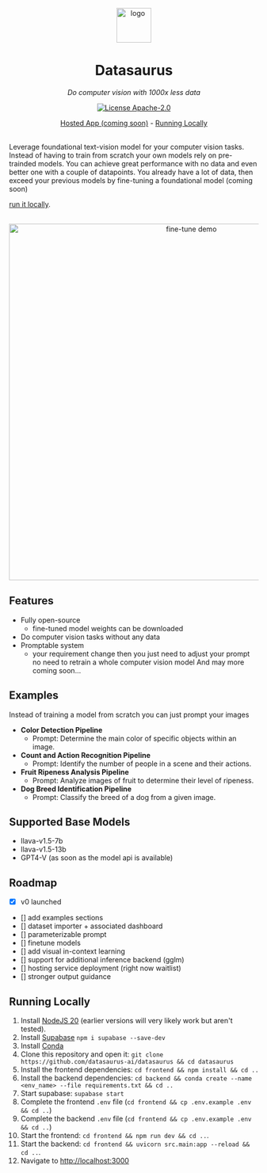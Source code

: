  <p align="center">
  <a href="https://datasaurus.app">
    <img height="70" src="/asset/logo.png" alt="logo">
  </a>
</p>
<h1 align="center">
  Datasaurus
</h1>

<p align="center">
  <i>Do computer vision with 1000x less data</i>
</p>

<p align="center">
  <a href="/LICENSE"><img alt="License Apache-2.0" src=""></a>
</p>

<p align="center">
  <a href="https://datasaurus.app/">Hosted App (coming soon)</a> - <a href="#running-locally">Running Locally</a>
</p>

<br>
Leverage foundational text-vision model for your computer vision tasks. Instead of having to train from scratch your own models rely on pre-trainded models. You can achieve great performance with no data and even better one with a couple of datapoints. You already have a lot of data, then exceed your previous models by fine-tuning a foundational model (coming soon)

<a href="#running-locally">run it locally</a>.
<br>
<br>
<p align="center">
 <img width="720" src="" alt="fine-tune demo">
</p>

## Features

- Fully open-source
  - fine-tuned model weights can be downloaded
- Do computer vision tasks without any data
- Promptable system
  - your requirement change then you just need to adjust your prompt no need to retrain a whole computer vision model
And may more coming soon...

## Examples
Instead of training a model from scratch you can just prompt your images
- **Color Detection Pipeline**
  - Prompt: Determine the main color of specific objects within an image.
- **Count and Action Recognition Pipeline**
  - Prompt: Identify the number of people in a scene and their actions.
- **Fruit Ripeness Analysis Pipeline**
  - Prompt: Analyze images of fruit to determine their level of ripeness.
- **Dog Breed Identification Pipeline**
  - Prompt: Classify the breed of a dog from a given image.

## Supported Base Models

- llava-v1.5-7b
- llava-v1.5-13b
- GPT4-V (as soon as the model api is available)

## Roadmap

- [x] v0 launched
- [] add examples sections
- [] dataset importer + associated dashboard
- [] parameterizable prompt 
- [] finetune models
- [] add visual in-context learning
- [] support for additional inference backend (gglm)
- [] hosting service deployment (right now waitlist)
- [] stronger output guidance

## Running Locally

1. Install [NodeJS 20](https://nodejs.org/en/download/current) (earlier versions will very likely work but aren't tested).
2. Install [Supabase](https://supabase.com/docs/guides/cli/local-development) `npm i supabase --save-dev`
3. Install [Conda](https://conda.io/projects/conda/en/latest/user-guide/install/index.html)
4. Clone this repository and open it: `git clone https://github.com/datasaurus-ai/datasaurus && cd datasaurus`
5. Install the frontend dependencies: `cd frontend && npm install && cd ..`
6. Install the backend dependencies: `cd backend && conda create --name <env_name> --file requirements.txt && cd ..`
7. Start supabase: `supabase start`
8. Complete the frontend `.env` file (`cd frontend && cp .env.example .env && cd ..`)
9. Complete the backend `.env` file (`cd frontend && cp .env.example .env && cd ..`)
10. Start the frontend: `cd frontend && npm run dev && cd ..`.
11. Start the backend: `cd frontend && uvicorn src.main:app --reload && cd ..`.
12. Navigate to [http://localhost:3000](http://localhost:3000)
